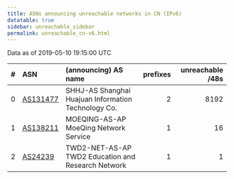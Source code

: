 ```yaml
---
title: ASNs announcing unreachable networks in CN (IPv6)
datatable: true
sidebar: unreachable_sidebar
permalink: unreachable_cn-v6.html
---
```


Data as of 2019-05-10 19:15:00 UTC


<div class="datatable-begin"></div>

|   # | ASN                                      | (announcing) AS name                                |   prefixes |   unreachable /48s |
|----:|:-----------------------------------------|:----------------------------------------------------|-----------:|-------------------:|
|   0 | [AS131477](unreachable_AS131477-v6.html) | SHHJ-AS Shanghai Huajuan Information Technology Co. |          2 |               8192 |
|   1 | [AS138211](unreachable_AS138211-v6.html) | MOEQING-AS-AP MoeQing Network Service               |          1 |                 16 |
|   2 | [AS24239](unreachable_AS24239-v6.html)   | TWD2-NET-AS-AP TWD2 Education and Research Network  |          1 |                  1 |

<div class="datatable-end"></div>